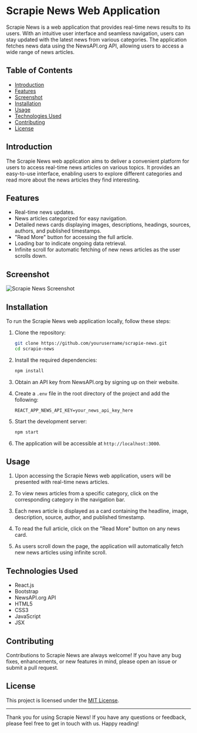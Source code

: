 # Scrapie News Web Application

Scrapie News is a web application that provides real-time news results to its users. With an intuitive user interface and seamless navigation, users can stay updated with the latest news from various categories. The application fetches news data using the NewsAPI.org API, allowing users to access a wide range of news articles.

## Table of Contents

- [Introduction](#introduction)
- [Features](#features)
- [Screenshot](#screenshot)
- [Installation](#installation)
- [Usage](#usage)
- [Technologies Used](#technologies-used)
- [Contributing](#contributing)
- [License](#license)

## Introduction

The Scrapie News web application aims to deliver a convenient platform for users to access real-time news articles on various topics. It provides an easy-to-use interface, enabling users to explore different categories and read more about the news articles they find interesting.

## Features

- Real-time news updates.
- News articles categorized for easy navigation.
- Detailed news cards displaying images, descriptions, headings, sources, authors, and published timestamps.
- "Read More" button for accessing the full article.
- Loading bar to indicate ongoing data retrieval.
- Infinite scroll for automatic fetching of new news articles as the user scrolls down.

## Screenshot

![Scrapie News Screenshot](https://github.com/Akanshu-stark/Scrapie-News/assets/69504019/349894a0-7561-4e42-ad35-5a9a0f081d6c)


## Installation

To run the Scrapie News web application locally, follow these steps:

1. Clone the repository:

   ```bash
   git clone https://github.com/yourusername/scrapie-news.git
   cd scrapie-news
   ```

2. Install the required dependencies:

   ```bash
   npm install
   ```

3. Obtain an API key from NewsAPI.org by signing up on their website.

4. Create a `.env` file in the root directory of the project and add the following:

   ```dotenv
   REACT_APP_NEWS_API_KEY=your_news_api_key_here
   ```

5. Start the development server:

   ```bash
   npm start
   ```

6. The application will be accessible at `http://localhost:3000`.

## Usage

1. Upon accessing the Scrapie News web application, users will be presented with real-time news articles.

2. To view news articles from a specific category, click on the corresponding category in the navigation bar.

3. Each news article is displayed as a card containing the headline, image, description, source, author, and published timestamp.

4. To read the full article, click on the "Read More" button on any news card.

5. As users scroll down the page, the application will automatically fetch new news articles using infinite scroll.

## Technologies Used

- React.js
- Bootstrap
- NewsAPI.org API
- HTML5
- CSS3
- JavaScript
- JSX

## Contributing

Contributions to Scrapie News are always welcome! If you have any bug fixes, enhancements, or new features in mind, please open an issue or submit a pull request.

## License

This project is licensed under the [MIT License](https://opensource.org/licenses/MIT).

---

Thank you for using Scrapie News! If you have any questions or feedback, please feel free to get in touch with us. Happy reading!
